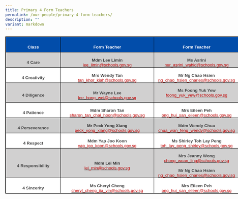 ```yaml
---
title: Primary 4 Form Teachers
permalink: /our-people/primary-4-form-teachers/
description: ""
variant: markdown
---
```

<table style="width:553.35pt;mso-cellspacing:.7pt;background:#AFAFAF;border:solid black 1.0pt;
 mso-border-alt:solid black .25pt;mso-yfti-tbllook:1184;mso-padding-alt:0in 0in 0in 0in;
 mso-border-insideh:.25pt solid black;mso-border-insidev:.25pt solid black" width="738" cellpadding="0" cellspacing="1" border="1" class="MsoNormalTable"><tbody><tr style="mso-yfti-irow:0;mso-yfti-firstrow:yes;height:.5in"><td style="width:129.3pt;border:solid black 1.0pt;mso-border-alt:
  solid black .25pt;background:#024DAA;padding:0in 0in 0in 0in;height:.5in" width="172"><p style="margin-bottom:0in;text-align:center;
  line-height:normal" align="center" class="MsoNormal"><b><span style="font-size:10.0pt;font-family:&quot;Arial&quot;,sans-serif;
  mso-fareast-font-family:&quot;Times New Roman&quot;;color:white">Class</span></b><span style="font-size:10.0pt;font-family:&quot;Arial&quot;,sans-serif;mso-fareast-font-family:
  &quot;Times New Roman&quot;;color:#454545"></span></p></td><td style="width:219.8pt;border:solid black 1.0pt;mso-border-alt:
  solid black .25pt;background:#024DAA;padding:0in 0in 0in 0in;height:.5in" width="293"><p style="margin-bottom:0in;text-align:center;
  line-height:normal" align="center" class="MsoNormal"><b><span style="font-size:10.0pt;font-family:&quot;Arial&quot;,sans-serif;
  mso-fareast-font-family:&quot;Times New Roman&quot;;color:white">Form Teacher</span></b><span style="font-size:10.0pt;font-family:&quot;Arial&quot;,sans-serif;mso-fareast-font-family:
  &quot;Times New Roman&quot;;color:#454545"></span></p></td><td style="width:201.45pt;border:solid black 1.0pt;mso-border-alt:
  solid black .25pt;background:#024DAA;padding:0in 0in 0in 0in;height:.5in" width="269"><p style="margin-bottom:0in;text-align:center;
  line-height:normal" align="center" class="MsoNormal"><b><span style="font-size:10.0pt;font-family:&quot;Arial&quot;,sans-serif;
  mso-fareast-font-family:&quot;Times New Roman&quot;;color:white">Form Teacher</span></b><span style="font-size:10.0pt;font-family:&quot;Arial&quot;,sans-serif;mso-fareast-font-family:
  &quot;Times New Roman&quot;;color:#454545"></span></p></td></tr><tr style="mso-yfti-irow:1;height:.5in"><td style="width:129.3pt;border:solid black 1.0pt;mso-border-alt:
  solid black .25pt;background:#D1D0D0;padding:0in 0in 0in 0in;height:.5in" width="172"><p style="margin-bottom:0in;text-align:center;
  line-height:normal" align="center" class="MsoNormal"><b><span style="font-size:10.0pt;font-family:&quot;Arial&quot;,sans-serif;
  mso-fareast-font-family:&quot;Times New Roman&quot;;color:#454545">4 Care</span></b><span style="font-size:10.0pt;font-family:&quot;Arial&quot;,sans-serif;mso-fareast-font-family:
  &quot;Times New Roman&quot;;color:#454545"></span></p></td><td style="width:219.8pt;border:solid black 1.0pt;mso-border-alt:
  solid black .25pt;background:#D1D0D0;padding:0in 0in 0in 0in;height:.5in" width="293"><p style="margin-bottom:0in;text-align:center;
  line-height:normal" align="center" class="MsoNormal"><b><span style="font-size:10.0pt;font-family:&quot;Arial&quot;,sans-serif;
  mso-fareast-font-family:&quot;Times New Roman&quot;;color:#353535">Mdm Lee Limin<br></span></b><span style="font-size:10.0pt;font-family:&quot;Arial&quot;,sans-serif;
  mso-fareast-font-family:&quot;Times New Roman&quot;;color:#C00000"><a href="mailto:lee_limin@schools.gov.sg"><span style="color:#C00000">lee_limin@schools.gov.sg</span></a></span><span style="font-size:10.0pt;font-family:&quot;Arial&quot;,sans-serif;mso-fareast-font-family:
  &quot;Times New Roman&quot;;color:#454545"></span></p></td><td style="width:201.45pt;border:solid black 1.0pt;mso-border-alt:
  solid black .25pt;background:#D1D0D0;padding:0in 0in 0in 0in;height:.5in" width="269"><p style="margin-bottom:0in;text-align:center;
  line-height:normal" align="center" class="MsoNormal"><b><span style="font-size:10.0pt;font-family:&quot;Arial&quot;,sans-serif;
  mso-fareast-font-family:&quot;Times New Roman&quot;;color:#454545">Ms Asrini<br></span></b><span style="font-size:10.0pt;font-family:&quot;Arial&quot;,sans-serif;
  mso-fareast-font-family:&quot;Times New Roman&quot;;color:#C00000"><a href="mailto:nur_asrini_wahid@schools.gov.sg"><span style="color:#C00000">nur_asrini_wahid@schools.gov.sg</span></a></span><span style="font-size:10.0pt;font-family:&quot;Arial&quot;,sans-serif;mso-fareast-font-family:
  &quot;Times New Roman&quot;;color:#454545"></span></p></td></tr><tr style="mso-yfti-irow:2;height:.5in"><td style="width:129.3pt;border:solid black 1.0pt;mso-border-alt:
  solid black .25pt;background:white;padding:0in 0in 0in 0in;height:.5in" width="172"><p style="margin-bottom:0in;text-align:center;
  line-height:normal" align="center" class="MsoNormal"><b><span style="font-size:10.0pt;font-family:&quot;Arial&quot;,sans-serif;
  mso-fareast-font-family:&quot;Times New Roman&quot;;color:#454545">4 Creativity</span></b><span style="font-size:10.0pt;font-family:&quot;Arial&quot;,sans-serif;mso-fareast-font-family:
  &quot;Times New Roman&quot;;color:#454545"></span></p></td><td style="width:219.8pt;border:solid black 1.0pt;mso-border-alt:
  solid black .25pt;background:white;padding:0in 0in 0in 0in;height:.5in" width="293"><p style="margin-bottom:0in;text-align:center;
  line-height:normal" align="center" class="MsoNormal"><b><span style="font-size:10.0pt;font-family:&quot;Arial&quot;,sans-serif;
  mso-fareast-font-family:&quot;Times New Roman&quot;;color:#454545">Mrs Wendy Tan<br></span></b><span style="font-size:10.0pt;font-family:&quot;Arial&quot;,sans-serif;
  mso-fareast-font-family:&quot;Times New Roman&quot;;color:#C00000"><a href="mailto:tan_khor_kiah@schools.gov.sg"><span style="color:#C00000">tan_khor_kiah@schools.gov.sg</span></a></span><span style="font-size:10.0pt;font-family:&quot;Arial&quot;,sans-serif;mso-fareast-font-family:
  &quot;Times New Roman&quot;;color:#454545"></span></p></td><td style="width:201.45pt;border:solid black 1.0pt;mso-border-alt:
  solid black .25pt;background:white;padding:0in 0in 0in 0in;height:.5in" width="269"><p style="margin-bottom:0in;text-align:center;
  line-height:normal" align="center" class="MsoNormal"><b><span style="font-size:10.0pt;font-family:&quot;Arial&quot;,sans-serif;
  mso-fareast-font-family:&quot;Times New Roman&quot;;color:#454545">Mr Ng Chao Hsien<br></span></b><span style="font-size:10.0pt;font-family:&quot;Arial&quot;,sans-serif;
  mso-fareast-font-family:&quot;Times New Roman&quot;;color:#C00000"><a href="mailto:ng_chao_hsien_charles@schools.gov.sg"><span style="color:#C00000">ng_chao_hsien_charles@schools.gov.sg</span></a></span><span style="font-size:10.0pt;font-family:&quot;Arial&quot;,sans-serif;mso-fareast-font-family:
  &quot;Times New Roman&quot;;color:#454545"></span></p></td></tr><tr style="mso-yfti-irow:3;height:.5in"><td style="width:129.3pt;border:solid black 1.0pt;mso-border-alt:
  solid black .25pt;background:#D1D0D0;padding:0in 0in 0in 0in;height:.5in" width="172"><p style="margin-bottom:0in;text-align:center;
  line-height:normal" align="center" class="MsoNormal"><b><span style="font-size:10.0pt;font-family:&quot;Arial&quot;,sans-serif;
  mso-fareast-font-family:&quot;Times New Roman&quot;;color:#454545">4 Diligence</span></b><span style="font-size:10.0pt;font-family:&quot;Arial&quot;,sans-serif;mso-fareast-font-family:
  &quot;Times New Roman&quot;;color:#454545"></span></p></td><td style="width:219.8pt;border:solid black 1.0pt;mso-border-alt:
  solid black .25pt;background:#D1D0D0;padding:0in 0in 0in 0in;height:.5in" width="293"><p style="margin-bottom:0in;text-align:center;
  line-height:normal" align="center" class="MsoNormal"><b><span style="font-size:10.0pt;font-family:&quot;Arial&quot;,sans-serif;
  mso-fareast-font-family:&quot;Times New Roman&quot;;color:#454545">Mr Wayne Lee<br></span></b><span style="font-size:10.0pt;font-family:&quot;Arial&quot;,sans-serif;
  mso-fareast-font-family:&quot;Times New Roman&quot;;color:#C00000"><a href="mailto:lee_hong_wei@schools.gov.sg"><span style="color:#C00000">lee_hong_wei@schools.gov.sg</span></a></span><span style="font-size:10.0pt;font-family:&quot;Arial&quot;,sans-serif;mso-fareast-font-family:
  &quot;Times New Roman&quot;;color:#454545"></span></p></td><td style="width:201.45pt;border:solid black 1.0pt;mso-border-alt:
  solid black .25pt;background:#D1D0D0;padding:0in 0in 0in 0in;height:.5in" width="269"><p style="margin-bottom:0in;text-align:center;
  line-height:normal" align="center" class="MsoNormal"><b><span style="font-size:10.0pt;font-family:&quot;Arial&quot;,sans-serif;
  mso-fareast-font-family:&quot;Times New Roman&quot;;color:#454545">Ms Foong Yuk Yew<br></span></b><span style="font-size:10.0pt;font-family:&quot;Arial&quot;,sans-serif;
  mso-fareast-font-family:&quot;Times New Roman&quot;;color:#C00000"><a href="mailto:foong_yuk_yew@schools.gov.sg"><span style="color:#C00000">foong_yuk_yew@schools.gov.sg</span></a></span><span style="font-size:10.0pt;font-family:&quot;Arial&quot;,sans-serif;mso-fareast-font-family:
  &quot;Times New Roman&quot;;color:#454545"><br style="mso-special-character:line-break"><br style="mso-special-character:line-break"></span></p></td></tr><tr style="mso-yfti-irow:4;height:.5in"><td style="width:129.3pt;border:solid black 1.0pt;mso-border-alt:
  solid black .25pt;background:white;padding:0in 0in 0in 0in;height:.5in" width="172"><p style="margin-bottom:0in;text-align:center;
  line-height:normal" align="center" class="MsoNormal"><b><span style="font-size:10.0pt;font-family:&quot;Arial&quot;,sans-serif;
  mso-fareast-font-family:&quot;Times New Roman&quot;;color:#454545">4 Patience</span></b><span style="font-size:10.0pt;font-family:&quot;Arial&quot;,sans-serif;mso-fareast-font-family:
  &quot;Times New Roman&quot;;color:#454545"></span></p></td><td style="width:219.8pt;border:solid black 1.0pt;mso-border-alt:
  solid black .25pt;background:white;padding:0in 0in 0in 0in;height:.5in" width="293"><p style="margin-bottom:0in;text-align:center;
  line-height:normal" align="center" class="MsoNormal"><b><span style="font-size:10.0pt;font-family:&quot;Arial&quot;,sans-serif;
  mso-fareast-font-family:&quot;Times New Roman&quot;;color:#454545">Mdm Sharon Tan<br></span></b><span style="font-size:10.0pt;font-family:&quot;Arial&quot;,sans-serif;
  mso-fareast-font-family:&quot;Times New Roman&quot;;color:#C00000"><a href="mailto:sharon_tan_chai_hoon@schools.gov.sg"><span style="color:#C00000">sharon_tan_chai_hoon@schools.gov.sg</span></a></span><span style="font-size:10.0pt;font-family:&quot;Arial&quot;,sans-serif;mso-fareast-font-family:
  &quot;Times New Roman&quot;;color:#454545"></span></p></td><td style="width:201.45pt;border:solid black 1.0pt;mso-border-alt:
  solid black .25pt;background:white;padding:0in 0in 0in 0in;height:.5in" width="269"><p style="margin-bottom:0in;text-align:center;
  line-height:normal" align="center" class="MsoNormal"><b><span style="font-size:10.0pt;font-family:&quot;Arial&quot;,sans-serif;
  mso-fareast-font-family:&quot;Times New Roman&quot;;color:#454545">Mrs Eileen Peh<br></span></b><span style="font-size:10.0pt;font-family:&quot;Arial&quot;,sans-serif;
  mso-fareast-font-family:&quot;Times New Roman&quot;;color:#C00000"><a href="mailto:ong_hui_san_eileen@schools.gov.sg"><span style="color:#C00000">ong_hui_san_eileen@schools.gov.sg</span></a></span><span style="font-size:10.0pt;font-family:&quot;Arial&quot;,sans-serif;mso-fareast-font-family:
  &quot;Times New Roman&quot;;color:#454545"></span></p></td></tr><tr style="mso-yfti-irow:5;height:.5in"><td style="width:129.3pt;border:solid black 1.0pt;mso-border-alt:
  solid black .25pt;background:#CCCCCC;padding:0in 0in 0in 0in;height:.5in" width="172"><p style="margin-bottom:0in;text-align:center;
  line-height:normal" align="center" class="MsoNormal"><b><span style="font-size:10.0pt;font-family:&quot;Arial&quot;,sans-serif;
  mso-fareast-font-family:&quot;Times New Roman&quot;;color:#454545">4 Perseverance</span></b><span style="font-size:10.0pt;font-family:&quot;Arial&quot;,sans-serif;mso-fareast-font-family:
  &quot;Times New Roman&quot;;color:#454545"></span></p></td><td style="width:219.8pt;border:solid black 1.0pt;mso-border-alt:
  solid black .25pt;background:#CCCCCC;padding:0in 0in 0in 0in;height:.5in" width="293"><p style="margin-bottom:0in;text-align:center;
  line-height:normal" align="center" class="MsoNormal"><b><span style="font-size:10.0pt;font-family:&quot;Arial&quot;,sans-serif;
  mso-fareast-font-family:&quot;Times New Roman&quot;;color:#353535">Mr Peck Yong Xiang<br></span></b><span style="font-size:10.0pt;font-family:&quot;Arial&quot;,sans-serif;
  mso-fareast-font-family:&quot;Times New Roman&quot;;color:#C00000"><a href="mailto:peck_yong_xiang@schools.gov.sg"><span style="color:#C00000">peck_yong_xiang@schools.gov.sg</span></a></span><span style="font-size:10.0pt;font-family:&quot;Arial&quot;,sans-serif;mso-fareast-font-family:
  &quot;Times New Roman&quot;;color:#454545"></span></p></td><td style="width:201.45pt;border:solid black 1.0pt;mso-border-alt:
  solid black .25pt;background:#CCCCCC;padding:0in 0in 0in 0in;height:.5in" width="269"><p style="margin-bottom:0in;text-align:center;
  line-height:normal" align="center" class="MsoNormal"><b><span style="font-size:10.0pt;font-family:&quot;Arial&quot;,sans-serif;
  mso-fareast-font-family:&quot;Times New Roman&quot;;color:#454545">Mdm Wendy Chua<br></span></b><span style="font-size:10.0pt;font-family:&quot;Arial&quot;,sans-serif;
  mso-fareast-font-family:&quot;Times New Roman&quot;;color:#C00000"><a href="mailto:chua_wan_feng_wendy@schools.gov.sg"><span style="color:#C00000">chua_wan_feng_wendy@schools.gov.sg</span></a></span><span style="font-size:10.0pt;font-family:&quot;Arial&quot;,sans-serif;mso-fareast-font-family:
  &quot;Times New Roman&quot;;color:#454545"></span></p></td></tr><tr style="mso-yfti-irow:6;height:.5in"><td style="width:129.3pt;border:solid black 1.0pt;mso-border-alt:
  solid black .25pt;background:white;padding:0in 0in 0in 0in;height:.5in" width="172"><p style="margin-bottom:0in;text-align:center;
  line-height:normal" align="center" class="MsoNormal"><b><span style="font-size:10.0pt;font-family:&quot;Arial&quot;,sans-serif;
  mso-fareast-font-family:&quot;Times New Roman&quot;;color:#454545">4 Respect</span></b><span style="font-size:10.0pt;font-family:&quot;Arial&quot;,sans-serif;mso-fareast-font-family:
  &quot;Times New Roman&quot;;color:#454545"></span></p></td><td style="width:219.8pt;border:solid black 1.0pt;mso-border-alt:
  solid black .25pt;background:white;padding:0in 0in 0in 0in;height:.5in" width="293"><p style="margin-bottom:0in;text-align:center;
  line-height:normal" align="center" class="MsoNormal"><b><span style="font-size:10.0pt;font-family:&quot;Arial&quot;,sans-serif;
  mso-fareast-font-family:&quot;Times New Roman&quot;;color:#454545">Mdm Yap Joo Koon<br></span></b><span style="font-size:10.0pt;font-family:&quot;Arial&quot;,sans-serif;
  mso-fareast-font-family:&quot;Times New Roman&quot;;color:#C00000"><a href="mailto:yap_joo_koon@schools.gov.sg"><span style="color:#C00000">yap_joo_koon@schools.gov.sg</span></a></span><span style="font-size:10.0pt;font-family:&quot;Arial&quot;,sans-serif;mso-fareast-font-family:
  &quot;Times New Roman&quot;;color:#454545"></span></p></td><td style="width:201.45pt;border:solid black 1.0pt;mso-border-alt:
  solid black .25pt;background:white;padding:0in 0in 0in 0in;height:.5in" width="269"><p style="margin-bottom:0in;text-align:center;
  line-height:normal" align="center" class="MsoNormal"><b><span style="font-size:10.0pt;font-family:&quot;Arial&quot;,sans-serif;
  mso-fareast-font-family:&quot;Times New Roman&quot;;color:#454545">Ms Shirley Toh Lay Peng<br></span></b><span style="font-size:10.0pt;font-family:&quot;Arial&quot;,sans-serif;
  mso-fareast-font-family:&quot;Times New Roman&quot;;color:#C00000"><a href="mailto:toh_lay_peng_shirley@schools.gov.sg"><span style="color:#C00000">toh_lay_peng_shirley@schools.gov.sg</span></a></span><span style="font-size:10.0pt;font-family:&quot;Arial&quot;,sans-serif;mso-fareast-font-family:
  &quot;Times New Roman&quot;;color:#454545"></span></p></td></tr><tr style="mso-yfti-irow:7;height:.5in"><td style="width:129.3pt;border:solid black 1.0pt;mso-border-alt:
  solid black .25pt;background:#D1D0D0;padding:0in 0in 0in 0in;height:.5in" width="172"><p style="margin-bottom:0in;text-align:center;
  line-height:normal" align="center" class="MsoNormal"><b><span style="font-size:10.0pt;font-family:&quot;Arial&quot;,sans-serif;
  mso-fareast-font-family:&quot;Times New Roman&quot;;color:#454545">4&nbsp;Responsibility</span></b><span style="font-size:10.0pt;font-family:&quot;Arial&quot;,sans-serif;mso-fareast-font-family:
  &quot;Times New Roman&quot;;color:#454545"></span></p></td><td style="width:219.8pt;border:solid black 1.0pt;mso-border-alt:
  solid black .25pt;background:#D1D0D0;padding:0in 0in 0in 0in;height:.5in" width="293"><p style="margin-bottom:0in;text-align:center;
  line-height:normal" align="center" class="MsoNormal"><b><span style="font-size:10.0pt;font-family:&quot;Arial&quot;,sans-serif;
  mso-fareast-font-family:&quot;Times New Roman&quot;;color:#353535">Mdm Lei Min<br></span></b><span style="font-size:10.0pt;font-family:&quot;Arial&quot;,sans-serif;
  mso-fareast-font-family:&quot;Times New Roman&quot;;color:#C00000"><a href="mailto:lei_min@schools.gov.sg"><span style="color:#C00000">lei_min@schools.gov.sg</span></a></span><span style="font-size:10.0pt;font-family:&quot;Arial&quot;,sans-serif;mso-fareast-font-family:
  &quot;Times New Roman&quot;;color:#454545"></span></p></td><td style="width:201.45pt;border:solid black 1.0pt;mso-border-alt:
  solid black .25pt;background:#D1D0D0;padding:0in 0in 0in 0in;height:.5in" width="269"><p style="margin-bottom:0in;text-align:center;
  line-height:normal" align="center" class="MsoNormal"><b><span style="font-size:10.0pt;font-family:&quot;Arial&quot;,sans-serif;
  mso-fareast-font-family:&quot;Times New Roman&quot;;color:#444444">Mrs Jeanny Wong<br></span></b><span style="font-size:10.0pt;font-family:&quot;Arial&quot;,sans-serif;
  mso-fareast-font-family:&quot;Times New Roman&quot;;color:#C00000"><a href="mailto:chong_woan_ling@schools.gov.sg"><span style="color:#C00000">chong_woan_ling@schools.gov.sg</span></a></span><span style="font-size:10.0pt;font-family:&quot;Arial&quot;,sans-serif;mso-fareast-font-family:
  &quot;Times New Roman&quot;;color:#454545"></span></p><p style="margin-bottom:0in;text-align:center;
  line-height:normal" align="center" class="MsoNormal"><b><span style="font-size:10.0pt;font-family:&quot;Arial&quot;,sans-serif;
  mso-fareast-font-family:&quot;Times New Roman&quot;;color:#444444">Mr Ng Chao Hsien<br></span></b><span style="font-size:10.0pt;font-family:&quot;Arial&quot;,sans-serif;
  mso-fareast-font-family:&quot;Times New Roman&quot;;color:#C00000"><a href="mailto:ng_chao_hsien_charles@schools.gov.sg"><span style="color:#C00000">ng_chao_hsien_charles@schools.gov.sg</span></a></span><span style="font-size:10.0pt;font-family:&quot;Arial&quot;,sans-serif;mso-fareast-font-family:
  &quot;Times New Roman&quot;;color:#454545"></span></p></td></tr><tr style="mso-yfti-irow:8;mso-yfti-lastrow:yes;height:.5in"><td style="width:129.3pt;border:solid black 1.0pt;mso-border-alt:
  solid black .25pt;background:white;padding:0in 0in 0in 0in;height:.5in" width="172"><p style="margin-bottom:0in;text-align:center;
  line-height:normal" align="center" class="MsoNormal"><b><span style="font-size:10.0pt;font-family:&quot;Arial&quot;,sans-serif;
  mso-fareast-font-family:&quot;Times New Roman&quot;;color:#454545">4 Sincerity</span></b><span style="font-size:10.0pt;font-family:&quot;Arial&quot;,sans-serif;mso-fareast-font-family:
  &quot;Times New Roman&quot;;color:#454545"></span></p></td><td style="width:219.8pt;border:solid black 1.0pt;mso-border-alt:
  solid black .25pt;background:white;padding:0in 0in 0in 0in;height:.5in" width="293"><p style="margin-bottom:0in;text-align:center;
  line-height:normal" align="center" class="MsoNormal"><b><span style="font-size:10.0pt;font-family:&quot;Arial&quot;,sans-serif;
  mso-fareast-font-family:&quot;Times New Roman&quot;;color:#454545">Ms Cheryl Cheng<br></span></b><span style="font-size:10.0pt;font-family:&quot;Arial&quot;,sans-serif;
  mso-fareast-font-family:&quot;Times New Roman&quot;;color:#C00000"><a href="mailto:cheryl_cheng_jia_yin@schools.gov.sg"><span style="color:#C00000">cheryl_cheng_jia_yin@schools.gov.sg</span></a></span><span style="font-size:10.0pt;font-family:&quot;Arial&quot;,sans-serif;mso-fareast-font-family:
  &quot;Times New Roman&quot;;color:#454545"></span></p></td><td style="width:201.45pt;border:solid black 1.0pt;mso-border-alt:
  solid black .25pt;background:white;padding:0in 0in 0in 0in;height:.5in" width="269"><p style="margin-bottom:0in;text-align:center;
  line-height:normal" align="center" class="MsoNormal"><b><span style="font-size:10.0pt;font-family:&quot;Arial&quot;,sans-serif;
  mso-fareast-font-family:&quot;Times New Roman&quot;;color:#454545">Mrs Eileen Peh<br></span></b><span style="font-size:10.0pt;font-family:&quot;Arial&quot;,sans-serif;
  mso-fareast-font-family:&quot;Times New Roman&quot;;color:#C00000"><a href="mailto:ong_hui_san_eileen@schools.gov.sg"><span style="color:#C00000">ong_hui_san_eileen@schools.gov.sg</span></a></span><span style="font-size:10.0pt;font-family:&quot;Arial&quot;,sans-serif;mso-fareast-font-family:
  &quot;Times New Roman&quot;;color:#454545"></span></p></td></tr></tbody></table>